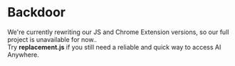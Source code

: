 # Backdoor
We're currently rewriting our JS and Chrome Extension versions, so our full project is unavailable for now.. </br>
Try **replacement.js** if you still need a reliable and quick way to access AI Anywhere.
